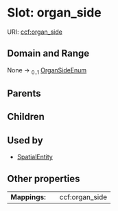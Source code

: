 
# Slot: organ_side




URI: [ccf:organ_side](http://purl.org/ccf/organ_side)


## Domain and Range

None &#8594;  <sub>0..1</sub> [OrganSideEnum](OrganSideEnum.md)

## Parents


## Children


## Used by

 * [SpatialEntity](SpatialEntity.md)

## Other properties

|  |  |  |
| --- | --- | --- |
| **Mappings:** | | ccf:organ_side |

